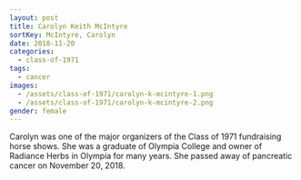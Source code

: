 ```yaml
---
layout: post
title: Carolyn Keith McIntyre
sortKey: McIntyre, Carolyn
date: 2018-11-20
categories:
  - class-of-1971
tags:
  - cancer
images:
  - /assets/class-of-1971/carolyn-k-mcintyre-1.png
  - /assets/class-of-1971/carolyn-k-mcintyre-2.png
gender: female
---
```

Carolyn was one of the major organizers of the Class of 1971 fundraising horse shows. She was a graduate of Olympia College and owner of Radiance Herbs in Olympia for many years. She passed away of pancreatic cancer on November 20, 2018.
